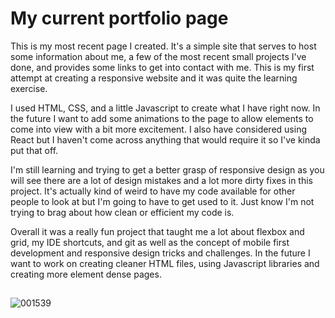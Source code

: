 # My current portfolio page
  This is my most recent page I created. It's a simple site that serves to host some information about me, a few of the most recent small projects I've done, and provides some links to get into contact with me. This is my first attempt at creating a responsive website and it was quite the learning exercise.

  I used HTML, CSS, and a little Javascript to create what I have right now. In the future I want to add some animations to the page to allow elements to come into view with a bit more excitement. I also have considered using React but I haven't come across anything that would require it so I've kinda put that off. 

  I'm still learning and trying to get a better grasp of responsive design as you will see there are a lot of design mistakes and a lot more dirty fixes in this project. It's actually kind of weird to have my code available for other people to look at but I'm going to have to get used to it. Just know I'm not trying to brag about how clean or efficient my code is.
  
  Overall it was a really fun project that taught me a lot about flexbox and grid, my IDE shortcuts, and git as well as the concept of mobile first development and responsive design tricks and challenges. In the future I want to work on creating cleaner HTML files, using Javascript libraries and creating more element dense pages. 
##
![001539](https://user-images.githubusercontent.com/50127921/156496432-e09bae45-6cbe-41aa-bc2e-7be80b0c34b7.png)
